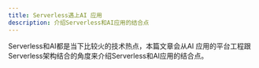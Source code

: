 ```yaml
---
title: Serverless遇上AI 应用
description: 介绍Serverless和AI应用的结合点
---
```


Serverless和AI都是当下比较火的技术热点，本篇文章会从AI 应用的平台工程跟Serverless架构结合的角度来介绍Serverless和AI应用的结合点。